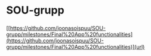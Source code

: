 # SOU-grupp

### 
[[https://github.com/joonasoispuu/SOU-grupp/milestones/Final%20App%20functionalities](https://github.com/joonasoispuu/SOU-grupp/milestones/Final%20App%20functionalities)](url)
